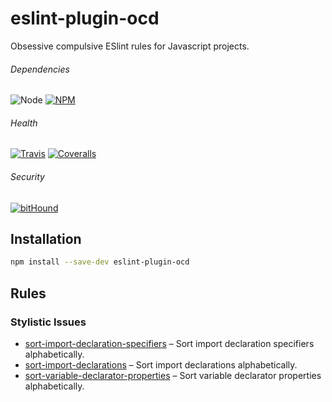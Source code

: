 # eslint-plugin-ocd

Obsessive compulsive ESlint rules for Javascript projects.

###### Dependencies

![Node][node-img]
[![NPM][npm-img]][npm-url]

###### Health

[![Travis][ci-img]][ci-url]
[![Coveralls][cov-img]][cov-url]

###### Security

[![bitHound][bithound-img]][bithound-url]

## Installation

```bash
npm install --save-dev eslint-plugin-ocd
```

## Rules

### Stylistic Issues

* [sort-import-declaration-specifiers](documentation/rules/sort-import-declaration-specifiers.md) – Sort import declaration specifiers alphabetically.
* [sort-import-declarations](documentation/rules/sort-import-declarations.md) – Sort import declarations alphabetically.
* [sort-variable-declarator-properties](documentation/rules/sort-variable-declarator-properties.md) – Sort variable declarator properties alphabetically.

[bithound-img]: https://www.bithound.io/github/ciena-blueplanet/eslint-plugin-ocd/badges/score.svg "bitHound"
[bithound-url]: https://www.bithound.io/github/ciena-blueplanet/eslint-plugin-ocd

[ci-img]: https://img.shields.io/travis/ciena-blueplanet/eslint-plugin-ocd.svg "Travis CI Build Status"
[ci-url]: https://travis-ci.org/ciena-blueplanet/eslint-plugin-ocd

[cov-img]: https://img.shields.io/coveralls/ciena-blueplanet/eslint-plugin-ocd.svg "Coveralls Code Coverage"
[cov-url]: https://coveralls.io/github/ciena-blueplanet/eslint-plugin-ocd

[node-img]: https://img.shields.io/badge/node-4+-green.svg "Node Version"

[npm-img]: https://img.shields.io/npm/v/eslint-plugin-ocd.svg "NPM Version"
[npm-url]: https://www.npmjs.com/package/eslint-plugin-ocd
